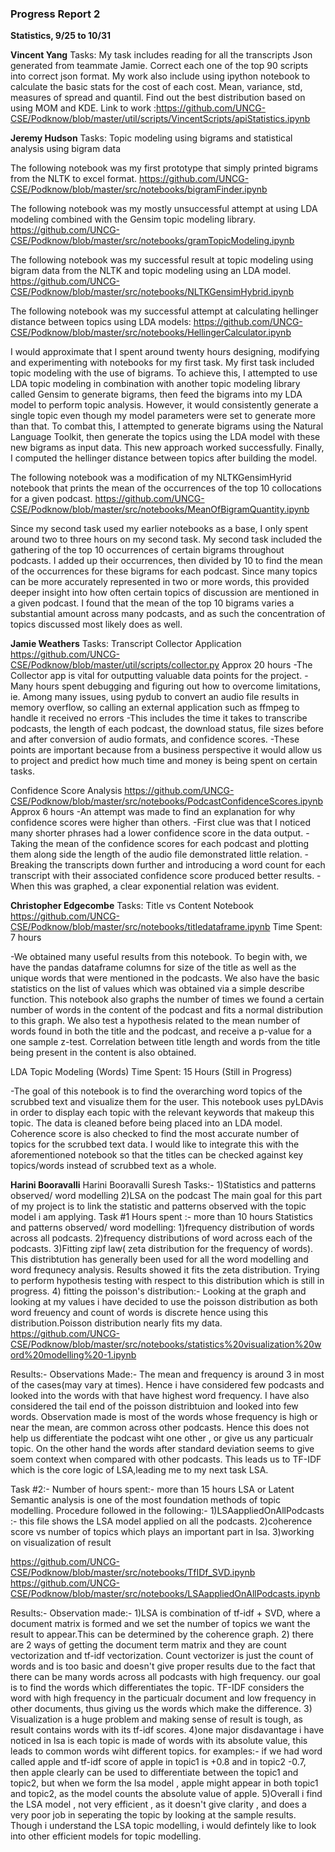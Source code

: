 ### Progress Report 2 
 **Statistics, 9/25 to 10/31**

**Vincent Yang**
Tasks: 
My task includes reading for all the transcripts Json generated from teammate Jamie.
Correct each one of the top 90 scripts into correct json format.
My work also include using ipython notebook to calculate the basic stats for the cost of each cost. 
Mean, variance, std, measures of spread and quantil.
Find out the best distribution based on using MOM and KDE.
Link to work :https://github.com/UNCG-CSE/Podknow/blob/master/util/scripts/VincentScripts/apiStatistics.ipynb


**Jeremy Hudson**
Tasks: Topic modeling using bigrams and statistical analysis using bigram data

The following notebook was my first prototype that simply printed bigrams from the NLTK to excel format.
https://github.com/UNCG-CSE/Podknow/blob/master/src/notebooks/bigramFinder.ipynb

The following notebook was my mostly unsuccessful attempt at using LDA modeling combined with the Gensim topic modeling library. 
https://github.com/UNCG-CSE/Podknow/blob/master/src/notebooks/gramTopicModeling.ipynb

The following notebook was my successful result at topic modeling using bigram data from the NLTK and topic modeling using an LDA model.
https://github.com/UNCG-CSE/Podknow/blob/master/src/notebooks/NLTKGensimHybrid.ipynb


The following notebook was my successful attempt at calculating hellinger distance between topics using LDA models:
https://github.com/UNCG-CSE/Podknow/blob/master/src/notebooks/HellingerCalculator.ipynb

I would approximate that I spent around twenty hours designing, modifying and experimenting with notebooks for my first task.
My first task included topic modeling with the use of bigrams. To achieve this, I attempted to use LDA topic modeling in combination with another topic modeling library called Gensim to generate bigrams, then feed the bigrams into my LDA model to perform topic analysis. However, it would consistently generate a single topic even though my model parameters were set to generate more than that. To combat this, I attempted to generate bigrams using the Natural Language Toolkit, then generate the topics using the LDA model with these new bigrams as input data. This new approach worked successfully. Finally, I computed the hellinger distance between topics after building the model.

The following notebook was a modification of my NLTKGensimHyrid notebook that prints the mean of the occurrences of the top 10 collocations for a given podcast. 
https://github.com/UNCG-CSE/Podknow/blob/master/src/notebooks/MeanOfBigramQuantity.ipynb

Since my second task used my earlier notebooks as a base, I only spent around two to three hours on my second task.
My second task included the gathering of the top 10 occurrences of certain bigrams throughout podcasts. I added up their occurrences, then divided by 10 to find the mean of the occurrences for these bigrams for each podcast. Since many topics can be more accurately represented in two or more words, this provided deeper insight into how often certain topics of discussion are mentioned in a given podcast. I found that the mean of the top 10 bigrams varies a substantial amount across many podcasts, and as such the concentration of topics discussed most likely does as well. 


**Jamie Weathers**
Tasks: 
Transcript Collector Application
https://github.com/UNCG-CSE/Podknow/blob/master/util/scripts/collector.py
Approx 20 hours
-The Collector app is vital for outputting valuable data points for the project.
-Many hours spent debugging and figuring out how to overcome limitations, ie. Among many issues, using pydub to convert an audio file results in memory overflow, so calling an external application such as ffmpeg to handle it received no errors
-This includes the time it takes to transcribe podcasts, the length of each podcast, the download status, file sizes before and after conversion of audio formats, and confidence scores. 
-These points are important because from a business perspective it would allow us to project and predict how much time and money is being spent on certain tasks.

Confidence Score Analysis
https://github.com/UNCG-CSE/Podknow/blob/master/src/notebooks/PodcastConfidenceScores.ipynb
Approx 6 hours
-An attempt was made to find an explanation for why confidence scores were higher than others.
-First clue was that I noticed many shorter phrases had a lower confidence score in the data output.
-Taking the mean of the confidence scores for each podcast and plotting them along side the length of the audio file demonstrated little relation.
-Breaking the transcripts down further and introducing a word count for each transcript with their associated confidence score produced better results.
-When this was graphed, a clear exponential relation was evident.

**Christopher Edgecombe**
Tasks: 
Title vs Content Notebook
https://github.com/UNCG-CSE/Podknow/blob/master/src/notebooks/titledataframe.ipynb
Time Spent: 7 hours

-We obtained many useful results from this notebook. To begin with, we have the pandas dataframe columns for size of the title as well as the unique words that were mentioned in the podcasts. We also have the basic statistics on the list of values which was obtained via a simple describe function. This notebook also graphs the number of times we found a certain number of words in the content of the podcast and fits a normal distribution to this graph. We also test a hypothesis related to the mean number of words found in both the title and the podcast, and receive a p-value for a one sample z-test. Correlation between title length and words from the title being present in the content is also obtained. 

LDA Topic Modeling (Words)
Time Spent: 15 Hours (Still in Progress)

-The goal of this notebook is to find the overarching word topics of the scrubbed text and visualize them for the user. This notebook uses pyLDAvis in order to display each topic with the relevant keywords that makeup this topic. The data is cleaned before being placed into an LDA model. Coherence score is also checked to find the most accurate number of topics for the scrubbed text data. I would like to integrate this with the aforementioned notebook so that the titles can be checked against key topics/words instead of scrubbed text as a whole.
 

**Harini Booravalli**
Harini Booravalli Suresh
Tasks:-
1)Statistics and patterns observed/ word modelling
2)LSA on the podcast
The main goal for this part of my project is to link the statistic and patterns observed with the topic model i am applying.
Task #1
Hours spent :- more than 10 hours
Statistics and patterns observed/ word modelling:
1)frequency distribution of words across all podcasts.
2)frequency distributions of word across each of the podcasts.
3)Fitting zipf law( zeta distribution for the frequency of words). 
This distribtution has generally been used for all the word modelling and word frequnecy analysis. 
Results showed it fits the zeta distribution.
Trying to perform hypothesis testing with respect to this distribution which is still in progress.
4) fitting the poisson's distribution:-
Looking at the graph and looking at my values i have decided to use the poisson distribution as  both word freuency and count of words is discrete hence using this distribution.Poisson distribution nearly fits my data.
https://github.com/UNCG-CSE/Podknow/blob/master/src/notebooks/statistics%20visualization%20word%20modelling%20-1.ipynb

Results:-
Observations Made:-
The mean and frequency is around 3 in most of the cases(may vary at times).
Hence i have considered few podcasts and looked into the words with that have highest word frequency.
I have also considered the tail end of the poisson distribtuion and looked into few words.
Observation made is most of the  words whose frequency is high or near the mean, are common across other podcasts.
Hence this does not help us differentiate the  podcast wiht one other , or give us any particualr topic.
On the other hand the words after standard deviation seems to give soem context when compared with other podcasts.
This leads us to TF-IDF which is the core logic of LSA,leading me to my next task LSA.



Task #2:-
Number of hours spent:- more than 15 hours
LSA or Latent Semantic analysis is  one of the most foundation methods of topic modelling.
Procedure followed in the following:-
1)LSAappliedOnAllPodcasts :- this file shows the LSA model applied on all the podcasts.
2)coherence score vs number of topics which plays an important part in lsa. 
3)working on visualization of result

https://github.com/UNCG-CSE/Podknow/blob/master/src/notebooks/TfIDf_SVD.ipynb
https://github.com/UNCG-CSE/Podknow/blob/master/src/notebooks/LSAappliedOnAllPodcasts.ipynb

Results:-
Observation made:-
1)LSA is combination of tf-idf + SVD, where a document matrix is formed and we set the number of topics  we want the result to appear.This can be determined by the coherence graph.
2) there are 2 ways  of getting the document term matrix and they are count vectorization and tf-idf vectorization. Count vectorizer is just the count of words and  is too basic and doesn't give proper results due to the fact that there can be many words across all podcasts with high frequency. our goal is to find the words which differentiates the topic.
TF-IDF considers the word with high frequency in the particualr document and low frequency in other documents, thus giving us the words which make the difference.
3) Visualization is a huge problem and making sense of result is tough, as result contains words with its tf-idf scores.
4)one  major disdavantage i have noticed in lsa is each topic is made of words with its absolute value, this leads to common words wiht different topics.
for examples:-
if we had word called apple and tf-idf score of apple in topic1 is +0.8 and in topic2 -0.7, then apple clearly can be used to differentiate between the topic1 and topic2, but when we form the lsa model , apple might appear in both topic1 and topic2, as the model counts the absolute value of apple.
5)Overall i find the LSA model , not very efficient , as it doesn't give clarity , and does a very poor job in seperating the  topic by looking at the sample results.
Though i understand the LSA topic modelling, i would defintely like to look into other efficient models for topic modelling.


